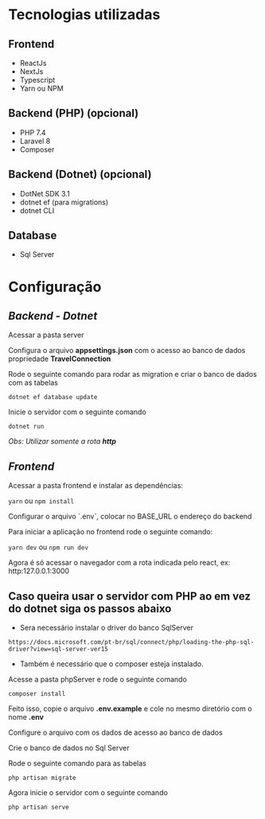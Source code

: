 # Tecnologias utilizadas

## Frontend
 - ReactJs
 - NextJs
 - Typescript
 - Yarn ou NPM

## Backend (PHP) (opcional)
 - PHP 7.4
 - Laravel 8
 - Composer

## Backend (Dotnet) (opcional)
 - DotNet SDK 3.1
 - dotnet ef (para migrations)
 - dotnet CLI

## Database
 - Sql Server

# Configuração

## *Backend - Dotnet*
<p>Acessar a pasta server</p>
<p>Configura o arquivo <b>appsettings.json</b> com o acesso ao banco de dados propriedade <b>TravelConnection</b></p>
<p>Rode o seguinte comando para rodar as migration e criar o banco de dados com as tabelas</p>

`dotnet ef database update`

<p>Inicie o servidor com o seguinte comando</p>

`dotnet run`

<i>Obs: Utilizar somente a rota <b>http</b></i>

## *Frontend*
<p>Acessar a pasta frontend e instalar as dependências:</p>

`yarn` ou `npm install`

<p>Configurar o arquivo `.env`, colocar no BASE_URL o endereço do backend</p>

<p>Para iniciar a aplicação no frontend rode o seguinte comando:</p>

`yarn dev` ou `npm run dev`

<p>Agora é só acessar o navegador com a rota indicada pelo react, ex: http:127.0.0.1:3000</p>

## Caso queira usar o servidor com PHP ao em vez do dotnet siga os passos abaixo
  - Sera necessário instalar o driver do banco SqlServer

`https://docs.microsoft.com/pt-br/sql/connect/php/loading-the-php-sql-driver?view=sql-server-ver15`

 - Também é necessário que o composer esteja instalado.

 <p>Acesse a pasta phpServer e rode o seguinte comando</p>

`composer install`

 <p>Feito isso, copie o arquivo <b>.env.example</b> e cole no mesmo diretório com o nome <b>.env</b></p>
 <p>Configure o arquivo com os dados de acesso ao banco de dados</p>
 
 
 <p>Crie o banco de dados no Sql Server</p>
 <p>Rode o seguinte comando para as tabelas</p>
 
 `php artisan migrate`
 
 <p>Agora inicie o servidor com o seguinte comando</p>
 
 `php artisan serve`
 

